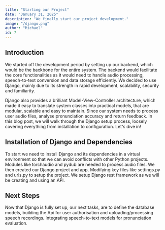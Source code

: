 ```yaml
---
title: "Starting our Project"
date: "January 31, 2025"
description: "We finally start our project development."
image: "/django.png"
author: "Michael"
id: 7
---
```


## Introduction

We started off the development period by setting up our backend, which would be the
backbone for the entire system. The backend would facilitate the core functionalities as it
would need to handle audio processing, speech-to-text conversion and data storage
efficiently. We decided to use Django, mainly due to its strength in rapid development,
scalability, security and familiarity.

Django also provides a brilliant Model-View-Controller architecture, which made it easy to
translate system classes into practical models, that are modular, scalable and easy to
maintain. Since our system needs to process user audio files, analyse pronunciation
accuracy and return feedback.
In this blog post, we will walk through the Django setup process, loosely covering everything
from installation to configuration. Let's dive in!

## Installation of Django and Dependencies

To start we need to install Django and its dependencies in a virtual environment so that we
can avoid conflicts with other Python projects. Modules like torchaudio and pydub are
needed to process audio files.
We then created our Django project and app. Modifying key files like settings.py and urls.py
to setup the project. We setup Django rest framework as we will be creating and using an
API.

## Next Steps

Now that Django is fully set up, our next tasks, are to define the database models,
building the Api for user authorisation and uploading/processing speech recordings.
Integrating speech-to-text models for pronunciation evaluation.